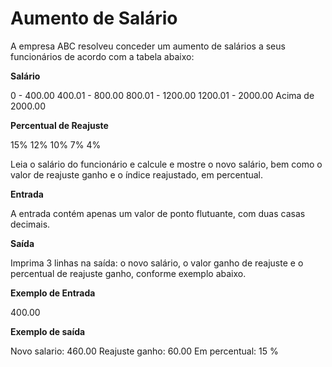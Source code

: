 # Aumento de Salário

A empresa ABC resolveu conceder um aumento de salários a seus funcionários de acordo com a tabela abaixo:

**Salário**	

0 - 400.00
400.01 - 800.00
800.01 - 1200.00
1200.01 - 2000.00
Acima de 2000.00

**Percentual de Reajuste**

15%
12%
10%
7%
4%

Leia o salário do funcionário e calcule e mostre o novo salário, bem como o valor de reajuste ganho e o índice reajustado, em percentual.

**Entrada**

A entrada contém apenas um valor de ponto flutuante, com duas casas decimais.

**Saída**

Imprima 3 linhas na saída: o novo salário, o valor ganho de reajuste e o percentual de reajuste ganho, conforme exemplo abaixo.

**Exemplo de Entrada**

400.00

**Exemplo de saída**

Novo salario: 460.00
Reajuste ganho: 60.00
Em percentual: 15 %